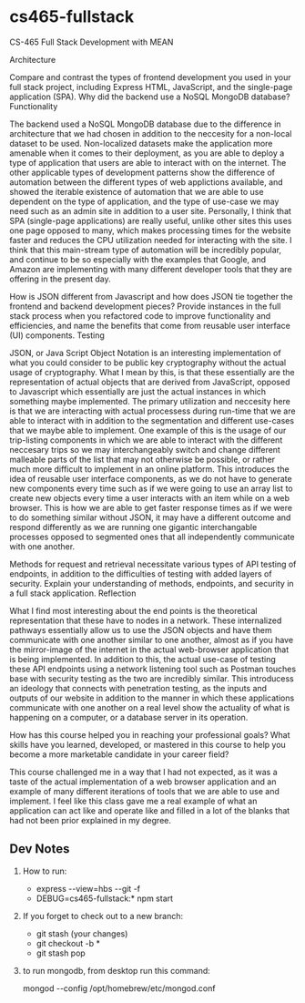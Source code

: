 # cs465-fullstack
CS-465 Full Stack Development with MEAN

Architecture

Compare and contrast the types of frontend development you used in your full stack project, including Express HTML, JavaScript, and the single-page application (SPA).
Why did the backend use a NoSQL MongoDB database?
Functionality

The backend used a NoSQL MongoDB database due to the difference in architecture that we had chosen in addition to the neccesity for a non-local dataset to be used. Non-localized datasets make the application more amenable when it comes to their deployment, as you are able to deploy a type of application that users are able to interact with on the internet. The other applicable types of development patterns show the difference of automation between the different types of web applictions available, and showed the iterable existence of automation that we are able to use dependent on the type of application, and the type of use-case we may need such as an admin site in addition to a user site. Personally, I think that SPA (single-page applications) are really useful, unlike other sites this uses one page opposed to many, which makes processing times for the website faster and reduces the CPU utilization needed for interacting with the site. I think that this main-stream type of automation will be incredibly popular, and continue to be so especially with the examples that Google, and Amazon are implementing with many different developer tools that they are offering in the present day.


How is JSON different from Javascript and how does JSON tie together the frontend and backend development pieces?
Provide instances in the full stack process when you refactored code to improve functionality and efficiencies, and name the benefits that come from reusable user interface (UI) components.
Testing

JSON, or Java Script Object Notation is an interesting implementation of what you could consider to be public key cryptography without the actual usage of cryptography. What I mean by this, is that these essentially are the representation of actual objects that are derived from JavaScript, opposed to Javascript which essentially are just the actual instances in which something maybe implemented. The primary utilization and neccesity here is that we are interacting with actual processess during run-time that we are able to interact with in addition to the segmentation and different use-cases that we maybe able to implement. One example of this is the usage of our trip-listing components in which we are able to interact with the different neccesary trips so we may interchangeably switch and change different malleable parts of the list that may not otherwise be possible, or rather much more difficult to implement in an online platform. This introduces the idea of reusable user interface components, as we do not have to generate new components every time such as if we were going to use an array list to create new objects every time a user interacts with an item while on a web browser. This is how we are able to get faster response times as if we were to do something similar without JSON, it may have a different outcome and respond differently as we are running one gigantic interchangable processes opposed to segmented ones that all independently communicate with one another.


Methods for request and retrieval necessitate various types of API testing of endpoints, in addition to the difficulties of testing with added layers of security. Explain your understanding of methods, endpoints, and security in a full stack application.
Reflection

What I find most interesting about the end points is the theoretical representation that these have to nodes in a network. These internalized pathways essentially allow us to use the JSON objects and have them communicate with one another similar to one another, almost as if you have the mirror-image of the internet in the actual web-browser application that is being implemented. In addition to this, the actual use-case of testing these API endpoints using a network listening tool such as Postman touches base with security testing as the two are incredibly similar. This introducess an ideology that connects with penetration testing, as the inputs and outputs of our website in addition to the manner in which these applications communicate with one another on a real level show the actuality of what is happening on a computer, or a database server in its operation.

How has this course helped you in reaching your professional goals? What skills have you learned, developed, or mastered in this course to help you become a more marketable candidate in your career field?

This course challenged me in a way that I had not expected, as it was a taste of the actual implementation of a web browser application and an example of many different iterations of tools that we are able to use and implement. I feel like this class gave me a real example of what an application can act like and operate like and filled in a lot of the blanks that had not been prior explained in my degree.


Dev Notes
--
1. How to run: 
    - express --view=hbs --git -f
    - DEBUG=cs465-fullstack:* npm start

2. If you forget to check out to a new branch:
    - git stash (your changes)
    - git checkout -b *
    - git stash pop

3. to run mongodb, from desktop run this command:

    mongod --config /opt/homebrew/etc/mongod.conf
